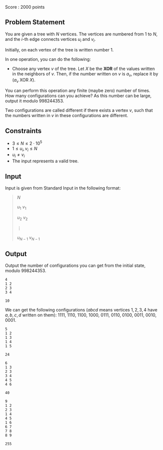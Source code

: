 Score : $2000$ points

## Problem Statement

You are given a tree with $N$ vertices.
The vertices are numbered from $1$ to $N$, and the $i$-th edge connects vertices $u_i$ and $v_i$.

Initially, on each vertex of the tree is written number $1$.

In one operation, you can do the following:

- Choose any vertex $v$ of the tree. Let $X$ be the **XOR** of the values written in the neighbors of $v$. Then, if the number written on $v$ is $a_v$, replace it by $(a_v\ \mathrm{XOR}\ X)$.

You can perform this operation any finite (maybe zero) number of times. How many configurations can you achieve? As this number can be large, output it modulo $998244353$.

Two configurations are called different if there exists a vertex $v$, such that the numbers written in $v$ in these configurations are different. 

## Constraints

- $3 \le N \le 2\cdot 10^5$
- $1\le u_i, v_i \le N$
- $u_i \neq v_i$
- The input represents a valid tree.

## Input

Input is given from Standard Input in the following format:

> $N$
> 
> $u_1$ $v_1$
> 
> $u_2$ $v_2$
> 
> $\vdots$
> 
> $u_{N-1}$ $v_{N-1}$

## Output

Output the number of configurations you can get from the initial state, modulo $998244353$.

```input1
4
1 2
2 3
3 4
```

```output1
10
```

We can get the following configurations ($abcd$ means vertices $1,2,3,4$ have $a,b,c,d$ written on them):
$1111$, $1110$, $1100$, $1000$, $0111$, $0110$, $0100$, $0011$, $0010$, $0001$.

```input2
5
1 2
1 3
1 4
1 5
```

```output2
24
```

```input3
6
1 3
2 3
3 4
4 5
4 6
```

```output3
40
```

```input4
9
1 2
2 3
1 4
4 5
1 6
6 7
7 8
8 9
```

```output4
255
```